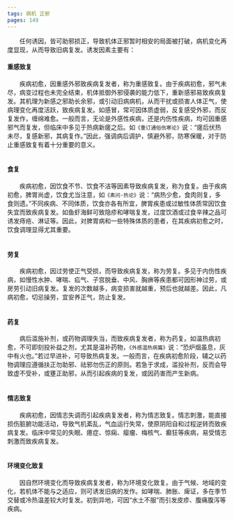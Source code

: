 ```yaml
---
tags: 病机 正邪
pages: 149
---
```

&emsp;&emsp;任何诱因，皆可助邪损正，导致机体正邪暂时相安的局面被打破，病机变化再度显现，从而导致旧病复发。诱发因素主要有：

#### 重感致复
&emsp;&emsp;疾病初愈，因重感外邪致疾病复发者，称为重感致复。由于疾病初愈，邪气未尽，病变过程也未完全结束，机体抵御外邪侵袭的能力低下，重新感邪易致疾病复发。其机理为新感之邪助长余邪，或引动旧病病机，从而干扰或损害人体正气，使病理变化再度活跃，致疾病复发。如感冒，常可因体质虚弱，反复感受外邪，而反复发作，缠绵难愈。一般而言，无论是外感性疾病，还是内伤性疾病，均可因重感邪气而复发，但临床中多见于热病新瘥之后。如`《重订通俗伤寒论》`说：“瘥后伏热未尽，复感新邪，其病复作。”因此，强调病后调护，慎避外邪，防寒保暖，对于防止重感致复有着十分重要的意义。<br></br>

#### 食复
&emsp;&emsp;疾病初愈，因饮食不节、饮食不洁等因素导致疾病复发，称为食复。由于疾病初愈，脾胃尚虚，饮食尤当注意，如`《素问·热论》`说：“病热少愈，食肉则复，多食则遗。”不同疾病、不同体质，饮食亦各有所宜，脾胃疾患或过敏性体质常因饮食失宜而致疾病复发。如鱼虾海鲜可致隐疹和哮喘复发，过度饮酒或过食辛辣之品可诱发痔疮、淋证等。因此，对脾胃病和一些特殊体质的患者，在其疾病初愈之时，饮食调理显得尤其重要。<br></br>

#### 劳复
&emsp;&emsp;疾病初愈，因过劳使正气受损，而导致疾病复发，称为劳复。多见于内伤性疾病，如慢性水肿、哮喘、疝气、子宫脱垂、中风、胸痹等疾患都可因形神过劳，或房劳引动旧病复发。复发的次数越多，病变损害就越重，预后也就越差。因此，凡病初愈，切忌操劳，宜安养正气，防止复发。<br></br>

#### 药复
&emsp;&emsp;病后滥施补剂，或药物调理失当，而致疾病复发者，称为药复。如温热病初愈，不可即刻投补益之剂，尤其是温补药物，`《外感温热病篇》`说：“恐炉烟虽息，灰中有火也。”若过早进补，可导致热病复发。一般而言，在疾病初愈阶段，辅之以药物调理应遵循扶正勿助邪、祛邪勿伤正的原则。若急于求成，滥投补剂，反而会导致虚不受补，或壅正助邪，从而引起疾病的复发，或因药害而产生新病。<br></br>

#### 情志致复
&emsp;&emsp;疾病初愈，因情志失调而引起疾病复发者，称为情志致复。情志刺激，能直接损伤脏腑功能活动，导致气机紊乱，气血运行失常，使原阴阳自和过程逆转而致疾病复发。临床中常见的失眠、癔症、惊痫、瘿瘤、梅核气、癫狂等疾病，易受情志刺激而致疾病复发。<br></br>

#### 环境变化致复
&emsp;&emsp;因自然环境变化而导致疾病复发者，称为环境变化致复。由于气候、地域的变化，若机体不能与之适应，则可诱发旧病的发作。如哮喘、肺胀、痺证，多在季节交替或冷热温差较大时复发。初到异地，可因“水土不服”而引发皮疹、腹痛腹泻等疾病。